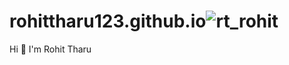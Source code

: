 # rohittharu123.github.io![rt_rohit](https://user-images.githubusercontent.com/107933924/179360175-b113aeab-8482-437f-b63f-d0dbf3779bf7.jpg)
Hi 👋 I'm Rohit Tharu 
